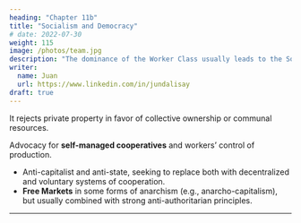 ```yaml
---
heading: "Chapter 11b"
title: "Socialism and Democracy"
# date: 2022-07-30
weight: 115
image: /photos/team.jpg
description: "The dominance of the Worker Class usually leads to the Socialist system of economy and the Democratic system of politics"
writer:
  name: Juan
  url: https://www.linkedin.com/in/jundalisay
draft: true
---
```



<!-- ### Liberalism

This began right after the French Revolution.

Socialism.

   - **Core Ideas**:
     - **Emphasis on Individual Rights and Equality**: Liberalism is a political and moral philosophy that emphasizes the protection of individual rights, **freedom**, and **equality**. It has evolved over time and has two primary strands: **classical liberalism** and **social liberalism**.
     - **Classical Liberalism**: Focuses on individual freedom, limited government, and free-market economics. It advocates for minimal government interference, similar to libertarianism, but is more accepting of certain government functions, such as maintaining a social safety net.
     - **Social Liberalism**: This strand supports a **welfare state**, with more active government involvement in the economy to ensure social justice and reduce inequality. Social liberals argue that the government should play a role in regulating markets, providing public goods (like healthcare and education), and redistributing wealth to ensure fairness.

   - **Key Principles**:
     - **Freedom of speech**
     - **Equality before the law**
     - **Social justice**
     - **Democratic governance**

   - **Modern Liberalism** (especially in the U.S. and Europe) tends to favor a **regulated market economy**, **universal healthcare**, and **progressive taxation**.

---


 - **Core Ideas**:
     - **Individual Liberty**: Central to liberalism is the idea of individual freedom, both in terms of personal rights and economic opportunities.
     - **Market Economy**: Liberals generally support a market-driven economy where private individuals and companies own the means of production, but with some regulation by the state to ensure fair competition and prevent abuses (e.g., anti-trust laws).
     - **Rule of Law**: Advocates for the protection of individual rights through a system of laws that apply equally to all people.
     - **Limited Government**: Liberalism supports a government that exists primarily to protect individuals' rights and freedoms, and maintain order, but without excessive interference in personal and economic affairs.
     - **Social Justice**: While classic liberalism emphasizes individual freedom, modern liberalism (especially in social democracies) also supports policies to ensure social welfare, including healthcare, education, and economic security for citizens.

   - **Economic Characteristics**:
     - Support for **free markets**, but with **some regulation** to prevent monopolies and ensure fairness.
     - Emphasis on **property rights** and individual entrepreneurship.
     - Belief in **social safety nets** (welfare, unemployment benefits, etc.) to protect citizens from economic hardship.

   - **Examples**:
     - Classical Liberalism: Advocated by thinkers like John Locke and Adam Smith.
     - Modern Liberalism: Seen in social democratic systems like those in the Scandinavian countries.


Key Features: Anarchism emerged as a reaction to both the state and capitalism in the wake of the French Revolution. Anarchists rejected centralized authority and sought to create societies based on voluntary cooperation and mutual aid, without government or hierarchical structures.
Key Figures: Early anarchist thinkers such as Pierre-Joseph Proudhon (who famously declared "Property is theft") critiqued both state power and private property, advocating for federations of communes and direct action.


### Anarchism

This also began after the French Revolution. This opposed all forms of hierarchical authority, including the state, capitalism, and other systems that impose power and control over individuals.

It:
- requires voluntary cooperation where individuals and communities organize themselves without the need for government or centralized control.
- favors:
  - direct action such as protests, strikes, boycotts
  - self-management such as worker-run cooperatives, community self-governance).

Most anarchists seek:
- the abolition of capitalism
- decentralized decision-making, where power is distributed at the local level, and communities have autonomy over their own affairs
seeing it as an economic system that exploits workers and reinforces inequality. -->
     


It rejects private property in favor of collective ownership or communal resources.

Advocacy for **self-managed cooperatives** and workers’ control of production.
- Anti-capitalist and anti-state, seeking to replace both with decentralized and voluntary systems of cooperation.
- **Free Markets** in some forms of anarchism (e.g., anarcho-capitalism), but usually combined with strong anti-authoritarian principles.

<!--      - **Anarcho-syndicalism**: A branch of anarchism focusing on direct worker control of industries through unions or syndicates.
     - **Anarcho-communism**: Advocates for a stateless, classless society with common ownership of the means of production.
     - **Anarcho-capitalism**: A controversial form that blends anarchism with free-market capitalism. -->
---

<!-- ### Summary of Key Differences:

| **Ideology**         | **Role of State**             | **Market & Economy**                                  | **View on Property**          | **Goal**                      |
|----------------------|-------------------------------|-------------------------------------------------------|-------------------------------|-------------------------------|
| **Liberalism**        | Limited government, rule of law | Free markets with some regulation                     | Private ownership, rights protected | Individual freedom, limited intervention |
| **Neoliberalism**     | Minimal state intervention     | Market-driven economy, privatization, deregulation    | Private ownership, market-based allocation | Globalization, reduced government role |
| **Anarchism**         | No state, complete autonomy    | Anti-capitalist, self-managed economy, decentralized   | Collective ownership or abolition of private property | Stateless, egalitarian society |
| **Socialism**         | State ownership or control of key sectors | Collective or state control of production, wealth redistribution | Public ownership or collective ownership | Economic equality, social welfare |
| **Communism**         | Abolition of the state, full collective control | Centralized planning, no private property             | Collective ownership, no markets | Classless, stateless society |
| **Capitalism**        | Minimal government involvement | Free markets, private ownership, competition          | Private ownership, wealth accumulation | Profit-driven economic growth |
| **Fascism**           | Authoritarian, state-controlled economy | State-directed economy, corporatism                   | Private ownership but subordinated to the state | Nationalism, centralized power | -->




